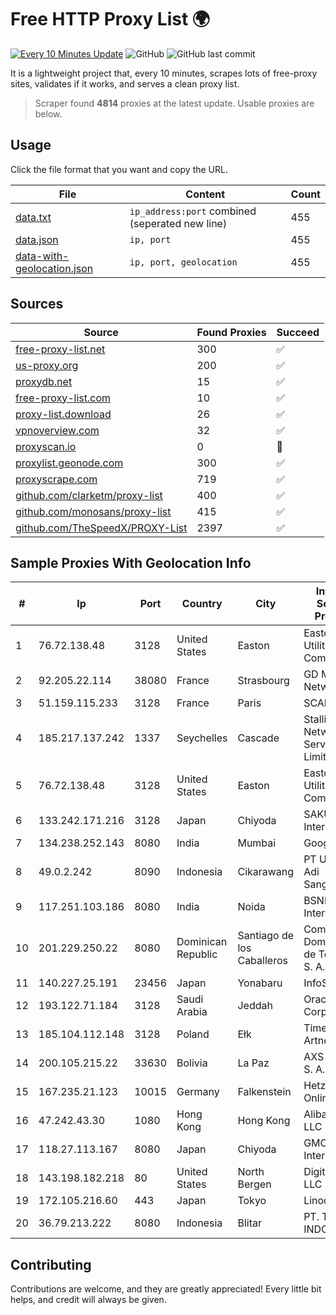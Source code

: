 
# Free HTTP Proxy List 🌍

[![Every 10 Minutes Update](https://github.com/mertguvencli/http-proxy-list/actions/workflows/main.yml/badge.svg?branch=main)](https://github.com/mertguvencli/http-proxy-list/actions/workflows/main.yml)
![GitHub](https://img.shields.io/github/license/mertguvencli/http-proxy-list)
![GitHub last commit](https://img.shields.io/github/last-commit/mertguvencli/http-proxy-list)

It is a lightweight project that, every 10 minutes, scrapes lots of free-proxy sites, validates if it works, and serves a clean proxy list.


> Scraper found **4814** proxies at the latest update. Usable proxies are below.

## Usage

Click the file format that you want and copy the URL.


|File|Content|Count|
|----|-------|-----|
|[data.txt](https://raw.githubusercontent.com/mertguvencli/http-proxy-list/main/proxy-list/data.txt)|`ip_address:port` combined (seperated new line)|455|
|[data.json](https://raw.githubusercontent.com/mertguvencli/http-proxy-list/main/proxy-list/data.json)|`ip, port`|455|
|[data-with-geolocation.json](https://raw.githubusercontent.com/mertguvencli/http-proxy-list/main/proxy-list/data-with-geolocation.json)|`ip, port, geolocation`|455|

## Sources

|Source|Found Proxies|Succeed|
|------|-------------|-------|
|[free-proxy-list.net](https://free-proxy-list.net)|300|✅|
|[us-proxy.org](https://www.us-proxy.org)|200|✅|
|[proxydb.net](http://proxydb.net)|15|✅|
|[free-proxy-list.com](https://free-proxy-list.com/?page=&port=&type%5B%5D=http&type%5B%5D=https&up_time=0&search=Search)|10|✅|
|[proxy-list.download](https://www.proxy-list.download/HTTP)|26|✅|
|[vpnoverview.com](https://vpnoverview.com/privacy/anonymous-browsing/free-proxy-servers)|32|✅|
|[proxyscan.io](https://www.proxyscan.io)|0|🚫|
|[proxylist.geonode.com](https://proxylist.geonode.com/api/proxy-list?limit=300&page=1&sort_by=lastChecked&sort_type=desc&protocols=http,https)|300|✅|
|[proxyscrape.com](https://api.proxyscrape.com/v2/?request=displayproxies&protocol=http&timeout=10000&country=all&ssl=all&anonymity=all)|719|✅|
|[github.com/clarketm/proxy-list](https://raw.githubusercontent.com/clarketm/proxy-list/master/proxy-list-raw.txt)|400|✅|
|[github.com/monosans/proxy-list](https://raw.githubusercontent.com/monosans/proxy-list/main/proxies/http.txt)|415|✅|
|[github.com/TheSpeedX/PROXY-List](https://raw.githubusercontent.com/TheSpeedX/PROXY-List/master/http.txt)|2397|✅|


## Sample Proxies With Geolocation Info

|#|Ip|Port|Country|City|Internet Service Provider|
|-|--|----|-------|----|-------------------------|
|1|76.72.138.48|3128|United States|Easton|Easton Utilities Commission|
|2|92.205.22.114|38080|France|Strasbourg|GD MASS Network|
|3|51.159.115.233|3128|France|Paris|SCALEWAY|
|4|185.217.137.242|1337|Seychelles|Cascade|Stallion Network Services Limited|
|5|76.72.138.48|3128|United States|Easton|Easton Utilities Commission|
|6|133.242.171.216|3128|Japan|Chiyoda|SAKURA Internet Inc.|
|7|134.238.252.143|8080|India|Mumbai|Google LLC|
|8|49.0.2.242|8090|Indonesia|Cikarawang|PT Usaha Adi Sanggoro|
|9|117.251.103.186|8080|India|Noida|BSNL Internet|
|10|201.229.250.22|8080|Dominican Republic|Santiago de los Caballeros|Compañía Dominicana de Teléfonos S. A.|
|11|140.227.25.191|23456|Japan|Yonabaru|InfoSphere|
|12|193.122.71.184|3128|Saudi Arabia|Jeddah|Oracle Corporation|
|13|185.104.112.148|3128|Poland|Ełk|Timeweb-Artnet|
|14|200.105.215.22|33630|Bolivia|La Paz|AXS Bolivia S. A.|
|15|167.235.21.123|10015|Germany|Falkenstein|Hetzner Online GmbH|
|16|47.242.43.30|1080|Hong Kong|Hong Kong|Alibaba.com LLC|
|17|118.27.113.167|8080|Japan|Chiyoda|GMO Internet, Inc.|
|18|143.198.182.218|80|United States|North Bergen|DigitalOcean, LLC|
|19|172.105.216.60|443|Japan|Tokyo|Linode, LLC|
|20|36.79.213.222|8080|Indonesia|Blitar|PT. TELKOM INDONESIA|



## Contributing

Contributions are welcome, and they are greatly appreciated! Every
little bit helps, and credit will always be given.

